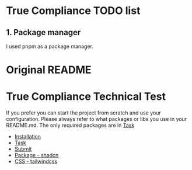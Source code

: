 # True Compliance TODO list

## 1. Package manager

I used pnpm as a package manager.

# Original README

# True Compliance Technical Test

If you prefer you can start the project from scratch and use your configuration. Please always refer to what packages or libs you use in your README.md. The only required packages are in [Task](./TASK-DESCRIPTION.md)

- [Installation](./INSTALLATION.md)
- [Task](./TASK-DESCRIPTION.md)
- [Submit](./SUBMIT.md)
- [Package - shadcn](https://www.shadcn-vue.com/)
- [CSS - tailwindcss](https://tailwindcss.com/)
